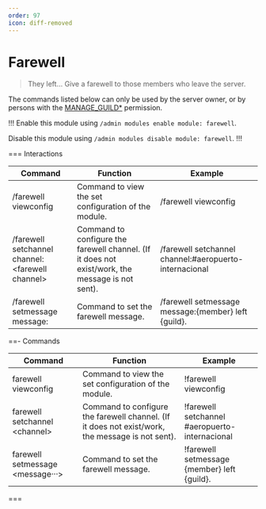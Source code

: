 ```yaml
---
order: 97
icon: diff-removed
---
```


# Farewell
> They left... Give a farewell to those members who leave the server.

The commands listed below can only be used by the server owner, or by persons with the [MANAGE_GUILD\*](https://discord.com/developers/docs/topics/permissions) permission.

!!!
Enable this module using `/admin modules enable module: farewell`.

Disable this module using `/admin modules disable module: farewell`.
!!!

=== Interactions

| Command | Function | Example |
| --- | --- | --- |
| /farewell viewconfig | Command to view the set configuration of the module. | /farewell viewconfig |
| /farewell setchannel channel: \<farewell channel> | Command to configure the farewell channel. (If it does not exist/work, the message is not sent). | /farewell setchannel channel:#aeropuerto-internacional |
| /farewell setmessage message: | Command to set the farewell message. | /farewell setmessage message:{member} left {guild}. |

==- Commands

| Command | Function | Example |
| --- | --- | --- |
| farewell viewconfig | Command to view the set configuration of the module. | !farewell viewconfig |
| farewell setchannel \<channel> | Command to configure the farewell channel. (If it does not exist/work, the message is not sent). | !farewell setchannel #aeropuerto-internacional |
| farewell setmessage \<message···> | Command to set the farewell message. | !farewell setmessage {member} left {guild}. |

===